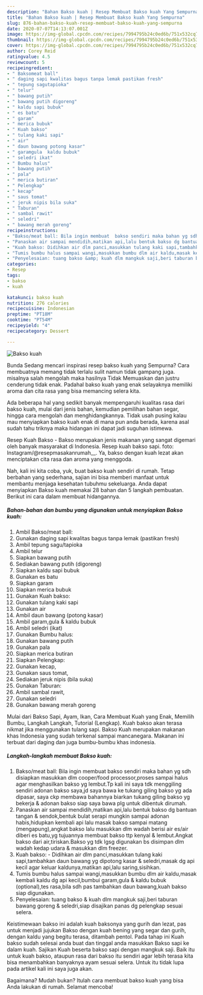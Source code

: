 ```yaml
---
description: "Bahan Bakso kuah | Resep Membuat Bakso kuah Yang Sempurna"
title: "Bahan Bakso kuah | Resep Membuat Bakso kuah Yang Sempurna"
slug: 876-bahan-bakso-kuah-resep-membuat-bakso-kuah-yang-sempurna
date: 2020-07-07T14:13:07.001Z
image: https://img-global.cpcdn.com/recipes/7994795b24c0ed6b/751x532cq70/bakso-kuah-foto-resep-utama.jpg
thumbnail: https://img-global.cpcdn.com/recipes/7994795b24c0ed6b/751x532cq70/bakso-kuah-foto-resep-utama.jpg
cover: https://img-global.cpcdn.com/recipes/7994795b24c0ed6b/751x532cq70/bakso-kuah-foto-resep-utama.jpg
author: Corey Reid
ratingvalue: 4.5
reviewcount: 5
recipeingredient:
- " Baksomeat ball"
- " daging sapi kwalitas bagus tanpa lemak pastikan fresh"
- " tepung sagutapioka"
- " telur"
- " bawang putih"
- " bawang putih digoreng"
- " kaldu sapi bubuk"
- " es batu"
- " garam"
- " merica bubuk"
- " Kuah bakso"
- " tulang kaki sapi"
- " air"
- " daun bawang potong kasar"
- " garamgula  kaldu bubuk"
- " seledri ikat"
- " Bumbu halus"
- " bawang putih"
- " pala"
- " merica butiran"
- " Pelengkap"
- " kecap"
- " saus tomat"
- " jeruk nipis bila suka"
- " Taburan"
- " sambal rawit"
- " seledri"
- " bawang merah goreng"
recipeinstructions:
- "Bakso/meat ball: Bila ingin membuat  bakso sendiri maka bahan yg sdh disiapkan masukkan dlm cooper/food processor,proses sampai halus agar menghasilkan bakso yg lembut.Tp kali ini saya tdk menggiling sendiri adonan bakso saya,jd saya bawa ke tukang giling bakso yg ada dipasar, saya ckp membawa bahannya biarkan tukang giling bakso yg bekerja &amp; adonan bakso siap saya bawa plg untuk dibentuk dirumah."
- "Panaskan air sampai mendidih,matikan api,lalu bentuk bakso dg bantuan tangan &amp; sendok,bentuk bulat serapi mungkin sampai adonan habis,hidupkan kembali api lalu masak bakso sampai matang (mengapung),angkat bakso lalu masukkan dlm wadah berisi air es/air diberi es batu,yg tujuannya membuat bakso ttp kenyal &amp; lembut.Angkat bakso dari air,tiriskan.Bakso yg tdk lgsg digunakan bs disimpan dlm wadah kedap udara &amp; masukkan dlm freezer."
- "Kuah bakso: Didihkan air dlm panci,masukkan tulang kaki sapi,tambahkan daun bawang yg dipotong kasar &amp; seledri,masak dg api kecil agar keluar kaldunya,matikan api,lalu saring,sisihkan."
- "Tumis bumbu halus sampai wangi,masukkan bumbu dlm air kaldu,masak kembali kaldu dg api kecil,bumbui garam,gula &amp; kaldu bubuk (optional),tes rasa,bila sdh pas tambahkan daun bawang,kuah bakso siap digunakan."
- "Penyelesaian: tuang bakso &amp; kuah dlm mangkuk saji,beri taburan bawang goreng &amp; seledri,siap disajikan panas dg pelengkap sesuai selera."
categories:
- Resep
tags:
- bakso
- kuah

katakunci: bakso kuah 
nutrition: 276 calories
recipecuisine: Indonesian
preptime: "PT18M"
cooktime: "PT54M"
recipeyield: "4"
recipecategory: Dessert

---
```



![Bakso kuah](https://img-global.cpcdn.com/recipes/7994795b24c0ed6b/751x532cq70/bakso-kuah-foto-resep-utama.jpg)

Bunda Sedang mencari inspirasi resep bakso kuah yang Sempurna? Cara membuatnya memang tidak terlalu sulit namun tidak gampang juga. misalnya salah mengolah maka hasilnya Tidak Memuaskan dan justru cenderung tidak enak. Padahal bakso kuah yang enak selayaknya memiliki aroma dan cita rasa yang bisa memancing selera kita.

Ada beberapa hal yang sedikit banyak mempengaruhi kualitas rasa dari bakso kuah, mulai dari jenis bahan, kemudian pemilihan bahan segar, hingga cara mengolah dan menghidangkannya. Tidak usah pusing kalau mau menyiapkan bakso kuah enak di mana pun anda berada, karena asal sudah tahu triknya maka hidangan ini dapat jadi suguhan istimewa.

Resep Kuah Bakso - Bakso merupakan jenis makanan yang sangat digemari oleh banyak masyarakat di Indonesia. Resep kuah bakso sapi. foto: Instagram/@resepmasakanrumah__. Ya, bakso dengan kuah lezat akan menciptakan cita rasa dan aroma yang menggoda.


Nah, kali ini kita coba, yuk, buat bakso kuah sendiri di rumah. Tetap berbahan yang sederhana, sajian ini bisa memberi manfaat untuk membantu menjaga kesehatan tubuhmu sekeluarga. Anda dapat menyiapkan Bakso kuah memakai 28 bahan dan 5 langkah pembuatan. Berikut ini cara dalam membuat hidangannya.

<!--inarticleads1-->

##### Bahan-bahan dan bumbu yang digunakan untuk menyiapkan Bakso kuah:

1. Ambil  Bakso/meat ball:
1. Gunakan  daging sapi kwalitas bagus tanpa lemak (pastikan fresh)
1. Ambil  tepung sagu/tapioka
1. Ambil  telur
1. Siapkan  bawang putih
1. Sediakan  bawang putih (digoreng)
1. Siapkan  kaldu sapi bubuk
1. Gunakan  es batu
1. Siapkan  garam
1. Siapkan  merica bubuk
1. Gunakan  Kuah bakso:
1. Gunakan  tulang kaki sapi
1. Gunakan  air
1. Ambil  daun bawang (potong kasar)
1. Ambil  garam,gula &amp; kaldu bubuk
1. Ambil  seledri (ikat)
1. Gunakan  Bumbu halus:
1. Gunakan  bawang putih
1. Gunakan  pala
1. Siapkan  merica butiran
1. Siapkan  Pelengkap:
1. Gunakan  kecap,
1. Gunakan  saus tomat,
1. Sediakan  jeruk nipis (bila suka)
1. Gunakan  Taburan:
1. Ambil  sambal rawit,
1. Gunakan  seledri
1. Gunakan  bawang merah goreng


Mulai dari Bakso Sapi, Ayam, Ikan, Cara Membuat Kuah yang Enak, Memilih Bumbu, Langkah Langkah, Tutorial (Lengkap). Kuah bakso akan terasa nikmat jika menggunakan tulang sapi. Bakso Kuah merupakan makanan khas Indonesia yang sudah terkenal sampai mancanegara. Makanan ini terbuat dari daging dan juga bumbu-bumbu khas indonesia. 

<!--inarticleads2-->

##### Langkah-langkah membuat Bakso kuah:

1. Bakso/meat ball: Bila ingin membuat  bakso sendiri maka bahan yg sdh disiapkan masukkan dlm cooper/food processor,proses sampai halus agar menghasilkan bakso yg lembut.Tp kali ini saya tdk menggiling sendiri adonan bakso saya,jd saya bawa ke tukang giling bakso yg ada dipasar, saya ckp membawa bahannya biarkan tukang giling bakso yg bekerja &amp; adonan bakso siap saya bawa plg untuk dibentuk dirumah.
1. Panaskan air sampai mendidih,matikan api,lalu bentuk bakso dg bantuan tangan &amp; sendok,bentuk bulat serapi mungkin sampai adonan habis,hidupkan kembali api lalu masak bakso sampai matang (mengapung),angkat bakso lalu masukkan dlm wadah berisi air es/air diberi es batu,yg tujuannya membuat bakso ttp kenyal &amp; lembut.Angkat bakso dari air,tiriskan.Bakso yg tdk lgsg digunakan bs disimpan dlm wadah kedap udara &amp; masukkan dlm freezer.
1. Kuah bakso: - Didihkan air dlm panci,masukkan tulang kaki sapi,tambahkan daun bawang yg dipotong kasar &amp; seledri,masak dg api kecil agar keluar kaldunya,matikan api,lalu saring,sisihkan.
1. Tumis bumbu halus sampai wangi,masukkan bumbu dlm air kaldu,masak kembali kaldu dg api kecil,bumbui garam,gula &amp; kaldu bubuk (optional),tes rasa,bila sdh pas tambahkan daun bawang,kuah bakso siap digunakan.
1. Penyelesaian: tuang bakso &amp; kuah dlm mangkuk saji,beri taburan bawang goreng &amp; seledri,siap disajikan panas dg pelengkap sesuai selera.


Keistimewaan bakso ini adalah kuah baksonya yang gurih dan lezat, pas untuk menjadi jujukan Bakso dengan kuah bening yang segar dan gurih, dengan kaldu yang begitu terasa, ditambah pentol. Pada tahap ini Kuah bakso sudah selesai anda buat dan tinggal anda masukkan Bakso sapi ke dalam kuah. Sajikan Kuah beserta bakso sapi dengan mangkuk saji. Baik itu untuk kuah bakso, ataupun rasa dari bakso itu sendiri agar lebih terasa kita bisa menambahkan banyaknya ayam sesuai selera. Untuk itu tidak lupa pada artikel kali ini saya juga akan. 

Bagaimana? Mudah bukan? Itulah cara membuat bakso kuah yang bisa Anda lakukan di rumah. Selamat mencoba!
